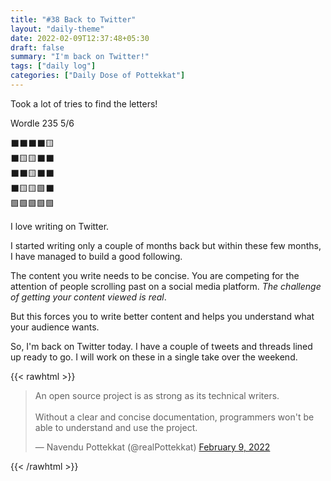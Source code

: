 ```yaml
---
title: "#38 Back to Twitter"
layout: "daily-theme"
date: 2022-02-09T12:37:48+05:30
draft: false
summary: "I'm back on Twitter!"
tags: ["daily log"]
categories: ["Daily Dose of Pottekkat"]
---
```


Took a lot of tries to find the letters!

Wordle 235 5/6

⬛⬛⬛⬛🟨\
⬛🟨🟨⬛⬛\
⬛⬛🟨⬛⬛\
⬛🟨🟨🟩⬛\
🟩🟩🟩🟩🟩

I love writing on Twitter.

I started writing only a couple of months back but within these few months, I have managed to build a good following.

The content you write needs to be concise. You are competing for the attention of people scrolling past on a social media platform. _The challenge of getting your content viewed is real_.

But this forces you to write better content and helps you understand what your audience wants.

So, I'm back on Twitter today. I have a couple of tweets and threads lined up ready to go. I will work on these in a single take over the weekend.

{{< rawhtml >}}
<blockquote class="twitter-tweet"><p lang="en" dir="ltr">An open source project is as strong as its technical writers.<br><br>Without a clear and concise documentation, programmers won&#39;t be able to understand and use the project.</p>&mdash; Navendu Pottekkat (@realPottekkat) <a href="https://twitter.com/realPottekkat/status/1491452098608865284?ref_src=twsrc%5Etfw">February 9, 2022</a></blockquote> <script async src="https://platform.twitter.com/widgets.js" charset="utf-8"></script>
{{< /rawhtml >}}
